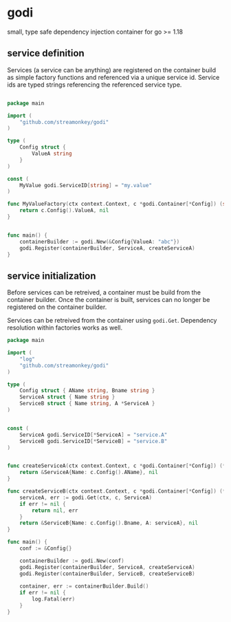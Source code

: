 # godi
small, type safe dependency injection container for go >= 1.18


## service definition

Services (a service can be anything) are registered on the container build as simple factory functions and referenced via a unique service id. Service ids are typed strings referencing the referenced service type.


```go

package main

import (
    "github.com/streamonkey/godi"
)

type (
    Config struct {
        ValueA string
    }
)

const (
    MyValue godi.ServiceID[string] = "my.value"
)

func MyValueFactory(ctx context.Context, c *godi.Container[*Config]) (string, error) {
    return c.Config().ValueA, nil
}


func main() {
    containerBuilder := godi.New(&Config{ValueA: "abc"})
    godi.Register(containerBuilder, ServiceA, createServiceA)
}

```

## service initialization

Before services can be retreived, a container must be build from the container builder. Once the container is built, services can no longer be registered on the container builder.

Services can be retreived from the container using `godi.Get`. 
Dependency resolution within factories works as well.


```go
package main

import (
    "log"
    "github.com/streamonkey/godi"
)

type (
    Config struct { AName string, Bname string }
    ServiceA struct { Name string }
    ServiceB struct { Name string, A *ServiceA }
)


const (
    ServiceA godi.ServiceID[*ServiceA] = "service.A"
    ServiceB godi.ServiceID[*ServiceB] = "service.B"
)


func createServiceA(ctx context.Context, c *godi.Container[*Config]) (*ServiceA, error) {
    return &ServiceA{Name: c.Config().AName}, nil
}

func createServiceB(ctx context.Context, c *godi.Container[*Config]) (*ServiceB, error) {
    serviceA, err := godi.Get(ctx, c, ServiceA)
    if err != nil {
        return nil, err
    }
    return &ServiceB{Name: c.Config().Bname, A: serviceA}, nil
}

func main() {
    conf := &Config{}

    containerBuilder := godi.New(conf)
    godi.Register(containerBuilder, ServiceA, createServiceA)
    godi.Register(containerBuilder, ServiceB, createServiceB)
    
    container, err := containerBuilder.Build()
    if err != nil {
        log.Fatal(err)
    }
}
```
